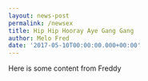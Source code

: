 ```yaml
---
layout: news-post
permalink: /newsex
title: Hip Hip Hooray Aye Gang Gang
author: Melo Fred
date: '2017-05-10T00:00:00.000+00:00'
---
```


Here is some content from Freddy